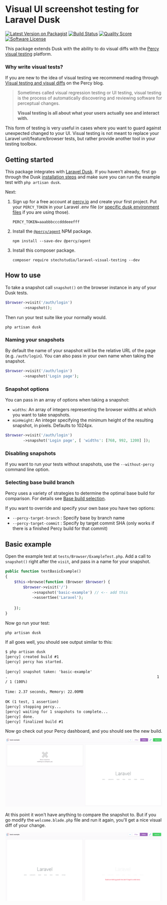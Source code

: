 # Visual UI screenshot testing for Laravel Dusk
[![Latest Version on Packagist](https://img.shields.io/packagist/v/stechstudio/laravel-visual-testing.svg?style=flat-square)](https://packagist.org/packages/stechstudio/laravel-visual-testing)
[![Build Status](https://img.shields.io/travis/stechstudio/laravel-visual-testing/master.svg?style=flat-square)](https://travis-ci.org/stechstudio/laravel-visual-testing)
[![Quality Score](https://img.shields.io/scrutinizer/g/stechstudio/laravel-visual-testing.svg?style=flat-square)](https://scrutinizer-ci.com/g/stechstudio/laravel-visual-testing)
[![Software License](https://img.shields.io/badge/license-MIT-brightgreen.svg?style=flat-square)](LICENSE.md)
<!--- [![Total Downloads](https://img.shields.io/packagist/dt/stechstudio/laravel-visual-testing.svg?style=flat-square)](https://packagist.org/packages/stechstudio/laravel-visual-testing) -->

This package extends Dusk with the ability to do visual diffs with the [Percy visual testing](https://percy.io/) platform.

### Why write visual tests?

If you are new to the idea of visual testing we recommend reading through [Visual testing and visual diffs](https://blog.percy.io/product-spotlight-series-visual-testing-and-visual-diffs-6a1fc540fc93) on the Percy blog.

> Sometimes called visual regression testing or UI testing, visual testing is the process of automatically discovering and reviewing software for perceptual changes.
> 
> **Visual testing is all about what your users actually see and interact with.**

This form of testing is very useful in cases where you want to guard against unexpected changed to your UI. Visual testing is not meant to replace your Laravel unit/feature/browser tests, but rather provide another tool in your testing toolbox.

## Getting started

This package integrates with [Laravel Dusk](https://laravel.com/docs/master/dusk). If you haven't already, first go through the Dusk [installation steps](https://laravel.com/docs/master/dusk#installation) and make sure you can run the example test with `php artisan dusk`.

Next:

1. Sign up for a free account at [percy.io](https://percy.io) and create your first project. Put your `PERCY_TOKEN` in your Laravel .env file (or [specific dusk environment files](https://laravel.com/docs/5.7/dusk#environment-handling) if you are using those).

    ```
    PERCY_TOKEN=aaabbbcccdddeeefff
    ```

2. Install the [`@percy/agent`](https://www.npmjs.com/package/@percy/agent) NPM package.

    ```
    npm install --save-dev @percy/agent
    ```
    
3. Install this composer package.

    ```
    composer require stechstudio/laravel-visual-testing --dev
    ```

## How to use

To take a snapshot call `snapshot()` on the browser instance in any of your Dusk tests. 

```php
$browser->visit('/auth/login')
        ->snapshot();
```

Then run your test suite like your normally would.
 
```
php artisan dusk
```

### Naming your snapshots

By default the name of your snapshot will be the relative URL of the page (e.g. `/auth/login`). You can also pass in your own name when taking the snapshot.

```php
$browser->visit('/auth/login')
        ->snapshot('Login page');
```

### Snapshot options

You can pass in an array of options when taking a snapshot:

- `widths`: An array of integers representing the browser widths at which you want to take snapshots.
- `minHeight`: An integer specifying the minimum height of the resulting snapshot, in pixels. Defaults to 1024px.

```php
$browser->visit('/auth/login')
        ->snapshot('Login page', [ 'widths': [768, 992, 1200] ]);
```

### Disabling snapshots

If you want to run your tests without snapshots, use the `--without-percy` command line option.

### Selecting base build branch

Percy uses a variety of strategies to determine the optimal base build for comparison. For details see [Base build selection](https://docs.percy.io/docs/baseline-picking-logic).

If you want to override and specify your own base you have two options:

- `--percy-target-branch` : Specify base by branch name
- `--percy-target-commit` : Specify by target commit SHA (only works if there is a finished Percy build for that commit)

## Basic example

Open the example test at `tests/Browser/ExampleTest.php`. Add a call to `snapshot()` right after the `visit`, and pass in a name for your snapshot.

```php
public function testBasicExample()
{
    $this->browse(function (Browser $browser) {
        $browser->visit('/')
            ->snapshot('basic-example') // <-- add this
            ->assertSee('Laravel');
                
    });
}
```

Now go run your test:

```
php artisan dusk
```

If all goes well, you should see output similar to this:

```
$ php artisan dusk
[percy] created build #1
[percy] percy has started.

[percy] snapshot taken: 'basic-example'
.                                                                   1 / 1 (100%)

Time: 2.37 seconds, Memory: 22.00MB

OK (1 test, 1 assertion)
[percy] stopping percy...
[percy] waiting for 1 snapshots to complete...
[percy] done.
[percy] finalized build #1
```

Now go check out your Percy dashboard, and you should see the new build. 

![](docs/first-run.png)

At this point it won't have anything to compare the snapshot to. But if you go modify the `welcome.blade.php` file and run it again, you'll get a nice visual diff of your change.

![](docs/second-run.png)
